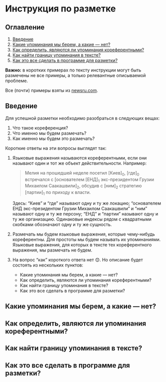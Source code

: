 # Инструкция по разметке

## Оглавление
1. [Введение](#введение)
2. [Какие упоминания мы берем, а какие — нет?](#какие-упоминания-мы-берем,-а-какие--нет)
3. [Как определить, являются ли упоминания кореферентными?](#как-определить,-являются-ли-упоминания-кореферентными)
4. [Как найти границу упоминания в тексте?](#как-найти-границу-упоминания-в-тексте)
5. [Как это все сделать в программе для разметки?](#как-это-все-сделать-в-программе-для-разметки)

**Важно:** в коротких примерах по тексту инструкции могут быть размечены не все примеры, а только релевантные описываемой проблеме. 

Все (почти) примеры взяты из [newsru.com](https://newsru.com). 

## Введение
Для успешной разметки необходимо разобраться в следующих вещах: 

1. Что такое кореференция? 
2. Что именно мы будем размечать? 
3. Как именно мы будем это размечать? 

Короткие ответы на эти вопросы выглядят так: 
1. Языковые выражения называются кореферентными, если они называют один и тот же объект действительности. Например:
   > Мелия на прошедшей неделе посетил [Киев]<sub>0</sub>, [где]<sub>0</sub> встречался с [основателем [ЕНД]<sub>1</sub> экс-президентом Грузии Михаилом Саакашвили]<sub>2</sub>, обсудив с [ним]<sub>2</sub> стратегию [партии]<sub>1</sub> по приходу к власти.

   Здесь: “Киев” и “где” называют одну и ту же локацию; “основателем ЕНД экс-президентом Грузии Михаилом Саакашвили” и “ним” называют одну и ту же персону; “ЕНД” и “партии” называют одну и ту же организацию. Одинаковые индексы рядом с квадратными скобками обозначают одну и ту же сущность. 
2. Размечать мы будем языковые выражения, которые чему-нибудь кореферентны. Для простоты мы будем называть их упоминаниями. Языковые выражения, для которых в тексте тех кореферентного выражения, мы размечать не будем. 
3. На вопрос “как” короткого ответа нет 😊. Но описание будет состоять из нескольких пунктов:
   * Какие упоминания мы берем, а какие — нет? 
   * Как определить, являются ли упоминания кореферентными? 
   * Как найти границу упоминания в тексте?
   * Как это все сделать в программе для разметки? 

## Какие упоминания мы берем, а какие — нет? 

## Как определить, являются ли упоминания кореферентными?

## Как найти границу упоминания в тексте?

## Как это все сделать в программе для разметки?
